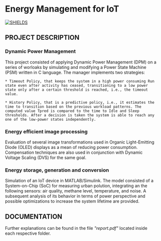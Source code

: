 # Energy Management for IoT
[![SHIELDS](https://img.shields.io/badge/development-completed-green)](https://shields.io/)

## PROJECT DESCRIPTION

### Dynamic Power Management

This project consisted of applying Dynamic Power Management (DPM) on a series of worloaks by simulating and modifying a Power State Machine (PSM) written in C language. The manager implements two strategies:
	
	* Timeout Policy, that keeps the system in a high power consuming Run state even after activity has ceased, transitioning to a low power state only after a certain threshold is reached, i.e., the timeout value.
	
	* History Policy, that is a predictive policy, i.e., it estimates the time to transition based on the previous workload patterns. The computed value Tpred is compared to the time to Idle and Sleep thresholds. After a decision is taken the system is able to reach any one of the low-power states independently.

### Energy efficient image processing

Evaluation of several image transformations used in Organic Light-Emitting Diode (OLED) displays as a mean of reducing power consumption. Compensation techniques are also used in conjunction with Dynamic Voltage Scaling (DVS) for the same goal.

### Energy storage, generation and conversion

Simulation of an IoT device in MATLAB/Simulink. The model consisted of a System-on-Chip (SoC) for measuring urban polution, integrating an the following sensors: air quality, methane level, temperature, and noise. A subsequent analysis of its behavior in terms of power perspective and possible optimizations to increase the system lifetime are provided.

## DOCUMENTATION

Further explanations can be found in the file *"report.pdf"* located inside each respective folder.
